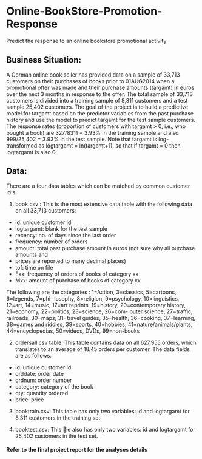 # Online-BookStore-Promotion-Response
Predict the response to an online bookstore promotional activity


## Business Situation: 
A German online book seller has provided data on a sample of 33,713
customers on their purchases of books prior to 01AUG2014 when a promotional offer was
made and their purchase amounts (targamt) in euros over the next 3 months in response
to the offer. The total sample of 33,713 customers is divided into a training sample of 8,311
customers and a test sample 25,402 customers. The goal of the project is to build a predictive
model for targamt based on the predictor variables from the past purchase history and use the
model to predict targamt for the test sample customers. The response rates (proportion of
customers with targamt > 0, i.e., who bought a book) are 327/8311 = 3.93% in the training
sample and also 999/25,402 = 3.93% in the test sample. Note that targamt is log-transformed
as logtargamt = ln(targamt+1), so that if targamt = 0 then logtargamt is also 0.

## Data: 
There are a four data tables which can be matched by common customer id's.

1. book.csv : This is the most extensive data table with the following data on all 33,713
customers:
* id: unique customer id
* logtargamt: blank for the test sample
* recency: no. of days since the last order
* frequency: number of orders
* amount: total past purchase amount in euros (not sure why all purchase amounts and
* prices are reported to many decimal places)
* tof: time on file
* Fxx: frequency of orders of books of category xx
* Mxx: amount of purchase of books of category xx

The following are the categories : 1=Action, 3=classics, 5=cartoons, 6=legends, 7=phi-
losophy, 8=religion, 9=psychology, 10=linguistics, 12=art, 14=music, 17=art reprints,
19=history, 20=contemporary history, 21=economy, 22=politics, 23=science, 26=com-
puter science, 27=traffic, railroads, 30=maps, 31=travel guides, 35=health, 36=cooking,
37=learning, 38=games and riddles, 39=sports, 40=hobbies, 41=nature/animals/plants,
44=encyclopedias, 50=videos, DVDs, 99=non-books
      
2. ordersall.csv table: This table contains data on all 627,955 orders, which translates to an
average of 18.45 orders per customer. The data fields are as follows.
* id: unique customer id
* orddate: order date
* ordnum: order number
* category: category of the book
* qty: quantity ordered
* price: price

3. booktrain.csv: This table has only two variables: id and logtargamt for 8,311 customers
in the training set

4. booktest.csv: This le also has only two variables: id and logtargamt for 25,402
customers in the test set.


#### Refer to the final project report for the analyses details
